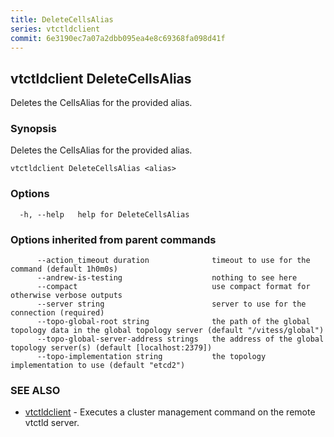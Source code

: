 ```yaml
---
title: DeleteCellsAlias
series: vtctldclient
commit: 6e3190ec7a07a2dbb095ea4e8c69368fa098d41f
---
```

## vtctldclient DeleteCellsAlias

Deletes the CellsAlias for the provided alias.

### Synopsis

Deletes the CellsAlias for the provided alias.

```
vtctldclient DeleteCellsAlias <alias>
```

### Options

```
  -h, --help   help for DeleteCellsAlias
```

### Options inherited from parent commands

```
      --action_timeout duration              timeout to use for the command (default 1h0m0s)
      --andrew-is-testing                    nothing to see here
      --compact                              use compact format for otherwise verbose outputs
      --server string                        server to use for the connection (required)
      --topo-global-root string              the path of the global topology data in the global topology server (default "/vitess/global")
      --topo-global-server-address strings   the address of the global topology server(s) (default [localhost:2379])
      --topo-implementation string           the topology implementation to use (default "etcd2")
```

### SEE ALSO

* [vtctldclient](../)	 - Executes a cluster management command on the remote vtctld server.

